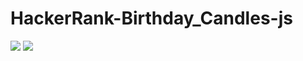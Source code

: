# HackerRank-Birthday_Candles-js
<img src="https://i.imgur.com/HcRmoyk.png"/>
<img src="https://i.imgur.com/dfQDXlI.png"/>
